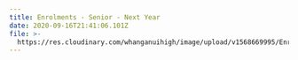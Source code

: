 ```yaml
---
title: Enrolments - Senior - Next Year
date: 2020-09-16T21:41:06.101Z
file: >-
  https://res.cloudinary.com/whanganuihigh/image/upload/v1568669995/Enrolment%20Applications/2020_Year_11_-13_Enrolment_Form_-_Whanganui_High_School.pdf
---
```

